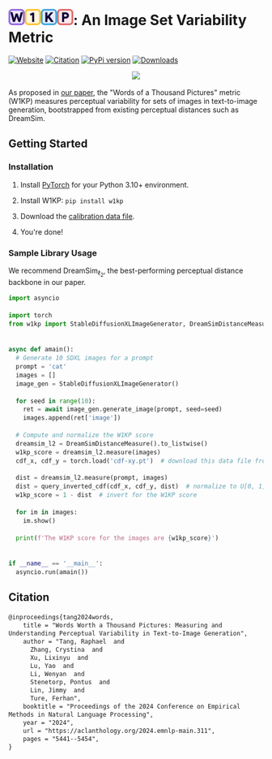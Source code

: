 # <img src="icon-banner.svg" height="32" style="position: relative; margin-top: 15px;"/>: An Image Set Variability Metric
[![Website](https://img.shields.io/badge/Website-online-green.svg)](http://w1kp.com) [![Citation](https://img.shields.io/badge/Citation-EMNLP2024-orange.svg)](https://gist.github.com/daemon/1d1351f23aacef1ef6edef1a4afd9784) [![PyPi version](https://badgen.net/pypi/v/w1kp?color=blue)](https://pypi.org/project/w1kp) [![Downloads](https://static.pepy.tech/badge/w1kp)](https://pepy.tech/project/w1kp)

<p align="center">
  <img src="https://github.com/castorini/w1kp/assets/6188572/4f4c2ad2-2716-43aa-9119-41b4c7d85465"/>
</p>

As proposed in [our paper](https://aclanthology.org/2024.emnlp-main.311/), the "Words of a Thousand Pictures" metric (W1KP) measures perceptual variability for sets of images in text-to-image generation, bootstrapped from existing perceptual distances such as DreamSim.

## Getting Started

### Installation
1. Install [PyTorch](https://pytorch.org) for your Python 3.10+ environment.

2. Install W1KP: `pip install w1kp`

3. Download the [calibration data file](cdf-xy.pt).

4. You're done!

### Sample Library Usage

We recommend $\text{DreamSim}_{\ell_2}$, the best-performing perceptual distance backbone in our paper.
```python
import asyncio

import torch
from w1kp import StableDiffusionXLImageGenerator, DreamSimDistanceMeasure, query_inverted_cdf


async def amain():
  # Generate 10 SDXL images for a prompt
  prompt = 'cat'
  images = []
  image_gen = StableDiffusionXLImageGenerator()

  for seed in range(10):
    ret = await image_gen.generate_image(prompt, seed=seed)
    images.append(ret['image'])

  # Compute and normalize the W1KP score
  dreamsim_l2 = DreamSimDistanceMeasure().to_listwise()
  w1kp_score = dreamsim_l2.measure(images)
  cdf_x, cdf_y = torch.load('cdf-xy.pt')  # download this data file from the repo

  dist = dreamsim_l2.measure(prompt, images)
  dist = query_inverted_cdf(cdf_x, cdf_y, dist)  # normalize to U[0, 1]
  w1kp_score = 1 - dist  # invert for the W1KP score

  for im in images:
    im.show()

  print(f'The W1KP score for the images are {w1kp_score}')
  

if __name__ == '__main__':
  asyncio.run(amain())
```

## Citation
```
@inproceedings{tang2024words,
    title = "Words Worth a Thousand Pictures: Measuring and Understanding Perceptual Variability in Text-to-Image Generation",
    author = "Tang, Raphael  and
      Zhang, Crystina  and
      Xu, Lixinyu  and
      Lu, Yao  and
      Li, Wenyan  and
      Stenetorp, Pontus  and
      Lin, Jimmy  and
      Ture, Ferhan",
    booktitle = "Proceedings of the 2024 Conference on Empirical Methods in Natural Language Processing",
    year = "2024",
    url = "https://aclanthology.org/2024.emnlp-main.311",
    pages = "5441--5454",
}
```

